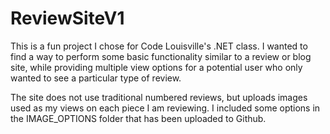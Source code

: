 # ReviewSiteV1

This is a fun project I chose for Code Louisville's .NET class. I wanted to find a way 
to perform some basic functionality similar to a review or blog site, while providing multiple 
view options for a potential user who only wanted to see a particular type of review. 

The site does not use traditional numbered reviews, but uploads images used as my views on
each piece I am reviewing. I included some options in the IMAGE_OPTIONS folder that has been
uploaded to Github.